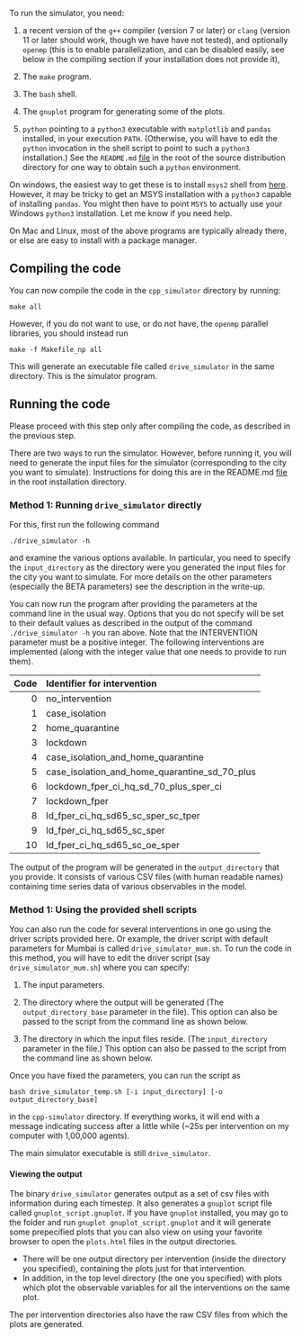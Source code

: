 To run the simulator, you need:

1. a recent version of the `g++` compiler (version 7 or later) or `clang`
(version 11 or later should work, though we have have not tested), and
optionally `openmp` (this is to enable parallelization, and can be disabled
easily, see below in the compiling section if your installation does not provide
it),

2. The `make` program.

3. The `bash` shell.

4. The `gnuplot` program for generating some of the plots.

5. `python` pointing to a `python3` executable with `matplotlib` and `pandas`
   installed, in your execution `PATH`. (Otherwise, you will have to edit the
   `python` invocation in the shell script to point to such a `python3`
   installation.)  See the `README.md` [file](../README.md) in the root of the
   source distribution directory for one way to obtain such a `python`
   environment.

On windows, the easiest way to get these is to install `msys2` shell
from [here](https://www.msys2.org/).  However, it may be tricky to get
an MSYS installation with a `python3` capable of installing `pandas`.
You might then have to point `MSYS` to actually use your Windows
`python3` installation. Let me know if you need help.

On Mac and Linux, most of the above programs are typically already there, or
else are easy to install with a package manager.


## Compiling the code

You can now compile the code in the `cpp_simulator` directory by running:

```
make all
```

However, if you do not want to use, or do not have, the `openmp`
parallel libraries, you should instead run

```
make -f Makefile_np all
```


This will generate an executable file called `drive_simulator` in the
same directory.  This is the simulator program.


## Running the code

Please proceed with this step only after compiling the code, as described in the
previous step.

There are two ways to run the simulator.  However, before running it, you will
need to generate the input files for the simulator (corresponding to the city
you want to simulate).  Instructions for doing this are in the README.md
[file](../README.md) in the root installation directory.

### Method 1: Running `drive_simulator` directly

For this, first run the following command

```
./drive_simulator -h
```

and examine the various options available.  In particular, you need to specify
the `input_directory` as the directory were you generated the input files for
the city you want to simulate.  For more details on the other parameters
(especially the BETA parameters) see the description in the write-up.

You can now run the program after providing the parameters at the command line
in the usual way.  Options that you do not specify will be set to their default
values as described in the output of the command `./drive_simulator -h` you ran
above.  Note that the INTERVENTION parameter must be a positive integer.  The
following interventions are implemented (along with the integer value that one
needs to provide to run them).

| Code | Identifier for intervention|
| --: | :-- |
|    0 | no_intervention|
|    1 | case_isolation                                |
|    2 | home_quarantine                               |
|    3 | lockdown                                      |
|    4 | case_isolation_and_home_quarantine            |
|    5 | case_isolation_and_home_quarantine_sd_70_plus |
|    6 | lockdown_fper_ci_hq_sd_70_plus_sper_ci        |
|    7 | lockdown_fper                                 |
|    8 | ld_fper_ci_hq_sd65_sc_sper_sc_tper            |
|    9 | ld_fper_ci_hq_sd65_sc_sper                    |
|   10 | ld_fper_ci_hq_sd65_sc_oe_sper                 |


The output of the program will be generated in the `output_directory` that you
provide.  It consists of various CSV files (with human readable names)
containing time series data of various observables in the model.


### Method 1: Using the provided shell scripts


You can also run the code for several interventions in one go using the driver
scripts provided here.  Or example, the driver script with default parameters
for Mumbai is called `drive_simulator_mum.sh`.  To run the code in this method,
you will have to edit the driver script (say `drive_simulator_mum.sh`) where you
can specify:

1. The input parameters.

2. The directory where the output will be generated (The `output_directory_base`
	parameter in the file).  This option can also be passed to the script from
	the command line as shown below.

3. The directory in which the input files reside. (The `input_directory`
	parameter in the file.)  This option can also be passed to the script from
	the command line as shown below.

Once you have fixed the parameters, you can run the script as

```
bash drive_simulator_temp.sh [-i input_directory] [-o output_directory_base]
```

in the `cpp-simulator` directory.  If everything works, it will end
with a message indicating success after a little while (~25s per
intervention on my computer with 1,00,000 agents).

The main simulator executable is still `drive_simulator`. 

#### Viewing the output

The binary `drive_simulator` generates output as a set of csv files with information during each timestep. It also generates a `gnuplot` script file called `gnuplot_script.gnuplot`. If you have `gnuplot` installed, you may go to the folder and run `gnuplot gnuplot_script.gnuplot` and it will generate some prepecified plots that you can also view on using your favorite browser to open the `plots.html` files in the output directories.

- There will be one output directory per intervention (inside the directory you specified), containing the plots just for that intervention.
- In addition, in the top level directory (the one you specified) with plots which plot the observable variables for all the interventions on the same plot.

The per intervention directories also have the raw CSV files from
which the plots are generated.

